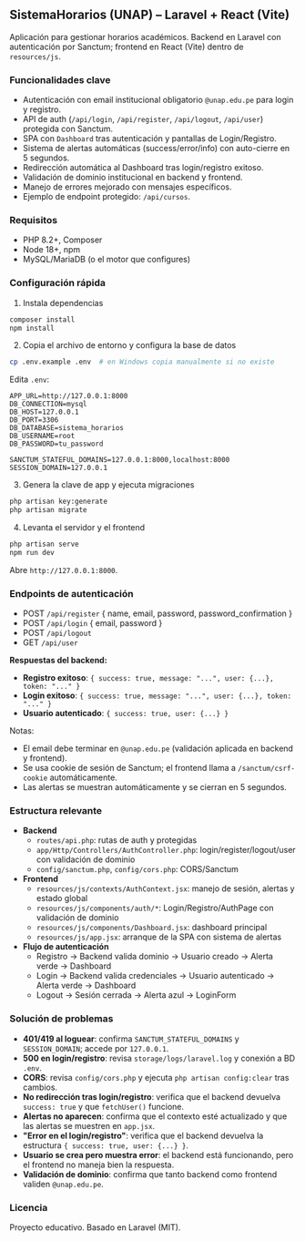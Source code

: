 ## SistemaHorarios (UNAP) – Laravel + React (Vite)

Aplicación para gestionar horarios académicos. Backend en Laravel con autenticación por Sanctum; frontend en React (Vite) dentro de `resources/js`.

### Funcionalidades clave
- Autenticación con email institucional obligatorio `@unap.edu.pe` para login y registro.
- API de auth (`/api/login`, `/api/register`, `/api/logout`, `/api/user`) protegida con Sanctum.
- SPA con `Dashboard` tras autenticación y pantallas de Login/Registro.
- Sistema de alertas automáticas (success/error/info) con auto-cierre en 5 segundos.
- Redirección automática al Dashboard tras login/registro exitoso.
- Validación de dominio institucional en backend y frontend.
- Manejo de errores mejorado con mensajes específicos.
- Ejemplo de endpoint protegido: `/api/cursos`.

### Requisitos
- PHP 8.2+, Composer
- Node 18+, npm
- MySQL/MariaDB (o el motor que configures)

### Configuración rápida
1) Instala dependencias
```bash
composer install
npm install
```

2) Copia el archivo de entorno y configura la base de datos
```bash
cp .env.example .env  # en Windows copia manualmente si no existe
```
Edita `.env`:
```
APP_URL=http://127.0.0.1:8000
DB_CONNECTION=mysql
DB_HOST=127.0.0.1
DB_PORT=3306
DB_DATABASE=sistema_horarios
DB_USERNAME=root
DB_PASSWORD=tu_password

SANCTUM_STATEFUL_DOMAINS=127.0.0.1:8000,localhost:8000
SESSION_DOMAIN=127.0.0.1
```

3) Genera la clave de app y ejecuta migraciones
```bash
php artisan key:generate
php artisan migrate
```

4) Levanta el servidor y el frontend
```bash
php artisan serve
npm run dev
```
Abre `http://127.0.0.1:8000`.

### Endpoints de autenticación
- POST `/api/register` { name, email, password, password_confirmation }
- POST `/api/login` { email, password }
- POST `/api/logout`
- GET `/api/user`

**Respuestas del backend:**
- **Registro exitoso**: `{ success: true, message: "...", user: {...}, token: "..." }`
- **Login exitoso**: `{ success: true, message: "...", user: {...}, token: "..." }`
- **Usuario autenticado**: `{ success: true, user: {...} }`

Notas:
- El email debe terminar en `@unap.edu.pe` (validación aplicada en backend y frontend).
- Se usa cookie de sesión de Sanctum; el frontend llama a `/sanctum/csrf-cookie` automáticamente.
- Las alertas se muestran automáticamente y se cierran en 5 segundos.

### Estructura relevante
- **Backend**
  - `routes/api.php`: rutas de auth y protegidas
  - `app/Http/Controllers/AuthController.php`: login/register/logout/user con validación de dominio
  - `config/sanctum.php`, `config/cors.php`: CORS/Sanctum
- **Frontend**
  - `resources/js/contexts/AuthContext.jsx`: manejo de sesión, alertas y estado global
  - `resources/js/components/auth/*`: Login/Registro/AuthPage con validación de dominio
  - `resources/js/components/Dashboard.jsx`: dashboard principal
  - `resources/js/app.jsx`: arranque de la SPA con sistema de alertas
- **Flujo de autenticación**
  - Registro → Backend valida dominio → Usuario creado → Alerta verde → Dashboard
  - Login → Backend valida credenciales → Usuario autenticado → Alerta verde → Dashboard
  - Logout → Sesión cerrada → Alerta azul → LoginForm

### Solución de problemas
- **401/419 al loguear**: confirma `SANCTUM_STATEFUL_DOMAINS` y `SESSION_DOMAIN`; accede por `127.0.0.1`.
- **500 en login/registro**: revisa `storage/logs/laravel.log` y conexión a BD `.env`.
- **CORS**: revisa `config/cors.php` y ejecuta `php artisan config:clear` tras cambios.
- **No redirección tras login/registro**: verifica que el backend devuelva `success: true` y que `fetchUser()` funcione.
- **Alertas no aparecen**: confirma que el contexto esté actualizado y que las alertas se muestren en `app.jsx`.
- **"Error en el login/registro"**: verifica que el backend devuelva la estructura `{ success: true, user: {...} }`.
- **Usuario se crea pero muestra error**: el backend está funcionando, pero el frontend no maneja bien la respuesta.
- **Validación de dominio**: confirma que tanto backend como frontend validen `@unap.edu.pe`.

### Licencia
Proyecto educativo. Basado en Laravel (MIT).
